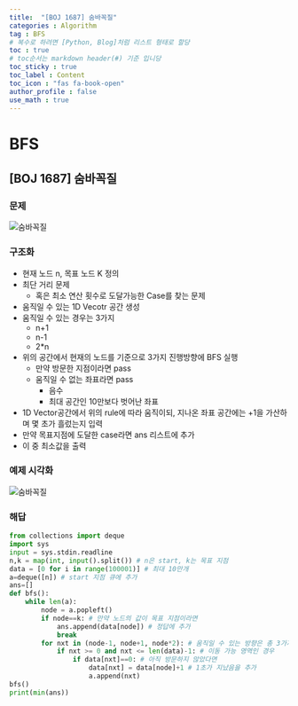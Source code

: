 ```yaml
---
title:  "[BOJ 1687] 숨바꼭질"
categories : Algorithm
tag : BFS
# 복수로 하려면 [Python, Blog]처럼 리스트 형태로 할당
toc : true
# toc순서는 markdown header(#) 기준 입니당
toc_sticky : true
toc_label : Content
toc_icon : "fas fa-book-open"
author_profile : false
use_math : true
---
```


# BFS 

## [BOJ 1687] 숨바꼭질

### 문제
![숨바꼭질](https://github.com/SEUNGYEOPOH/SEUNGYEOPOH/assets/81912557/3fe26a97-b4f2-4da3-acf7-4fc287e00636)


### 구조화
- 현재 노드 n, 목표 노드 K 정의
- 최단 거리 문제
    - 혹은 최소 연산 횟수로 도달가능한 Case를 찾는 문제
- 움직일 수 있는 1D Vecotr 공간 생성
- 움직일 수 있는 경우는 3가지
    - n+1
    - n-1
    - 2*n
- 위의 공간에서 현재의 노드를 기준으로 3가지 진행방향에 BFS 실행
    - 만약 방문한 지점이라면 pass
    - 움직일 수 없는 좌표라면 pass
        - 음수
        - 최대 공간인 10만보다 벗어난 좌표
- 1D Vector공간에서 위의 rule에 따라 움직이되, 지나온 좌표 공간에는 +1을 가산하며 몇 초가 흘렀는지 입력
- 만약 목표지점에 도달한 case라면 ans 리스트에 추가
- 이 중 최소값을 출력

### 예제 시각화
![숨바꼭질](https://github.com/SEUNGYEOPOH/SEUNGYEOPOH/assets/81912557/f38f4dcb-ac59-4956-a035-006ee861ddd4)


### 해답

```python
from collections import deque
import sys
input = sys.stdin.readline
n,k = map(int, input().split()) # n은 start, k는 목표 지점
data = [0 for i in range(100001)] # 최대 10만개
a=deque([n]) # start 지점 큐에 추가
ans=[]
def bfs(): 
    while len(a):
        node = a.popleft() 
        if node==k: # 만약 노드의 값이 목표 지점이라면
            ans.append(data[node]) # 정답에 추가
            break
        for nxt in (node-1, node+1, node*2): # 움직일 수 있는 방향은 총 3가지
            if nxt >= 0 and nxt <= len(data)-1: # 이동 가능 영역인 경우
                if data[nxt]==0: # 아직 방문하지 않았다면
                    data[nxt] = data[node]+1 # 1초가 지났음을 추가
                    a.append(nxt) 
bfs()
print(min(ans))
```